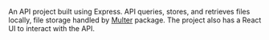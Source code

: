 An API project built using Express. API queries, stores, and retrieves files locally, file storage handled by [Multer](https://www.npmjs.com/package/multer) package. The project also has a React UI to interact with the API.
